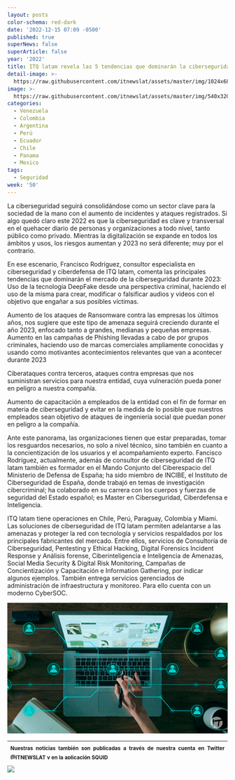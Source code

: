 ```yaml
---
layout: posts
color-schema: red-dark
date: '2022-12-15 07:09 -0500'
published: true
superNews: false
superArticle: false
year: '2022'
title: ITQ latam revela las 5 tendencias que dominarán la ciberseguridad 2023
detail-image: >-
  https://raw.githubusercontent.com/itnewslat/assets/master/img/1024x680/laptop-network-g.jpg
image: >-
  https://raw.githubusercontent.com/itnewslat/assets/master/img/540x320/laptop-network-p.jpg
categories:
  - Venezuela
  - Colombia
  - Argentina
  - Perú
  - Ecuador
  - Chile
  - Panama
  - Mexico
tags:
  - Seguridad
week: '50'
---
```

La ciberseguridad seguirá consolidándose como un sector clave para la sociedad de la mano con el aumento de incidentes y ataques registrados.
Si algo quedó claro este 2022 es que la ciberseguridad es clave y transversal en el quehacer diario de personas y organizaciones a todo nivel, tanto público como privado. Mientras la digitalización se expande en todos los ámbitos y usos, los riesgos aumentan y 2023 no será diferente; muy por el contrario.

En ese escenario, Francisco Rodríguez, consultor especialista en ciberseguridad y ciberdefensa de ITQ latam, comenta las principales tendencias que dominarán el mercado de la ciberseguridad durante 2023:
Uso de la tecnología DeepFake desde una perspectiva criminal, haciendo el uso de la misma para crear, modificar o falsificar audios y videos con el objetivo que engañar a sus posibles víctimas.

Aumento de los ataques de Ransomware contra las empresas los últimos años, nos sugiere que este tipo de amenaza seguirá creciendo durante el año 2023, enfocado tanto a grandes, medianas y pequeñas empresas.
Aumento en las campañas de Phishing llevadas a cabo de por grupos criminales, haciendo uso de marcas comerciales ampliamente conocidas y usando como motivantes acontecimientos relevantes que van a acontecer durante 2023

Ciberataques contra terceros, ataques contra empresas que nos suministran servicios para nuestra entidad, cuya vulneración pueda poner en peligro a nuestra compañía.

Aumento de capacitación a empleados de la entidad con el fin de formar en materia de ciberseguridad y evitar en la medida de lo posible que nuestros empleados sean objetivo de ataques de ingeniería social que puedan poner en peligro a la compañía. 

Ante este panorama, las organizaciones tienen que estar preparadas, tomar los resguardos necesarios, no solo a nivel técnico, sino también en cuanto a la concientización de los usuarios y el acompañamiento experto.
Fancisco Rodríguez, actualmente, además de consultor de ciberseguridad de ITQ latam también es formador en el Mando Conjunto del Ciberespacio del Ministerio de Defensa de España; ha sido miembro de INCIBE, el Instituto de Ciberseguridad de España, donde trabajó en temas de investigación cibercriminal; ha colaborado en su carrera con los cuerpos y fuerzas de seguridad del Estado español; es Master en Ciberseguridad, Ciberdefensa e Inteligencia.

ITQ latam tiene operaciones en Chile, Perú, Paraguay, Colombia y Miami. Las soluciones de ciberseguridad de ITQ latam permiten adelantarse a las amenazas y proteger la red con tecnología y servicios respaldados por los principales fabricantes del mercado. Entre ellos, servicios de Consultoría de Ciberseguridad, Pentesting y Ethical Hacking, Digital Forensics Incident Response y Análisis forense, Ciberinteligencia e Inteligencia de Amenazas, Social Media Security & Digital Risk Monitoring, Campañas de Concientización y Capacitación e Information Gathering, por indicar algunos ejemplos. También entrega servicios gerenciados de administración de infraestructura y monitoreo. Para ello cuenta con un moderno CyberSOC. 

![](https://raw.githubusercontent.com/itnewslat/assets/master/img/540x320/laptop-network-p.jpg)

<table style="height: 42px;" width="569">
<tbody>
<tr>
<td style="text-align: justify;"><sub><strong>Nuestras noticias también son publicadas a través de nuestra cuenta en Twitter <a href="https://twitter.com/itnewslat?lang=es">@ITNEWSLAT</a> y en la aplicación <a href="https://squidapp.co/en/">SQUID</a></strong></sub></td>
</tr>
</tbody>
</table>

<img src="https://tracker.metricool.com/c3po.jpg?hash=56f88a41e39ab42c063cc51676587a04"/>